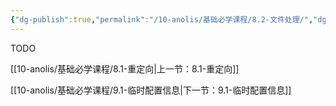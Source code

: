 ```yaml
---
{"dg-publish":true,"permalink":"/10-anolis/基础必学课程/8.2-文件处理/","dgPassFrontmatter":true}
---
```


TODO

[[10-anolis/基础必学课程/8.1-重定向\|上一节：8.1-重定向]]

[[10-anolis/基础必学课程/9.1-临时配置信息\|下一节：9.1-临时配置信息]]